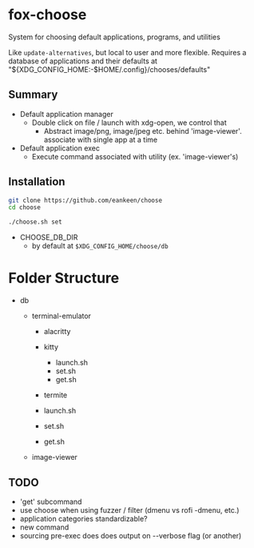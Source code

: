 # fox-choose

System for choosing default applications, programs, and utilities

Like `update-alternatives`, but local to user and more flexible. Requires a database of applications and their defaults at "${XDG_CONFIG_HOME:-$HOME/.config}/chooses/defaults"

## Summary

- Default application manager
  - Double click on file / launch with xdg-open, we control that
    - Abstract image/png, image/jpeg etc. behind 'image-viewer'. associate with single app at a time
- Default application exec
  - Execute command associated with utility (ex. 'image-viewer's)

## Installation

```sh
git clone https://github.com/eankeen/choose
cd choose

./choose.sh set
```

- CHOOSE_DB_DIR
  - by default at `$XDG_CONFIG_HOME/choose/db`

# Folder Structure

- db

  - terminal-emulator

    - alacritty
    - kitty
      - launch.sh
      - set.sh
      - get.sh
    - termite

    - launch.sh
    - set.sh
    - get.sh

  - image-viewer

## TODO

- 'get' subcommand
- use choose when using fuzzer / filter (dmenu vs rofi -dmenu, etc.)
- application categories standardizable?
- new command
- sourcing pre-exec does does output on --verbose flag (or another)
